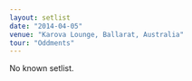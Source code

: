```yaml
---
layout: setlist
date: "2014-04-05"
venue: "Karova Lounge, Ballarat, Australia"
tour: "Oddments"
---
```


No known setlist.
